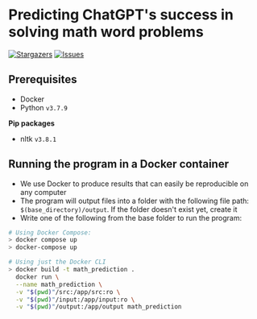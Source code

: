 # Predicting ChatGPT's success in solving math word problems

<p align="left">
	<a href="https://github.com/hwelsters/sleepyask/stargazers">
		<img alt="Stargazers" src="https://img.shields.io/github/stars/hwelsters/improved-octo-happiness?style=for-the-badge"></a>
	<a href="https://github.com/hwelsters/sleepyask/issues">
		<img alt="Issues" src="https://img.shields.io/github/issues/hwelsters/improved-octo-happiness?style=for-the-badge"></a>
</p>

## Prerequisites
- Docker  
- Python `v3.7.9`

**Pip packages**
- nltk `v3.8.1`

## Running the program in a Docker container
- We use Docker to produce results that can easily be reproducible on any computer
- The program will output files into a folder with the following file path: `$(base_directory)/output`. If the folder doesn't exist yet, create it  
- Write one of the following from the base folder to run the program:

```bash
# Using Docker Compose:
> docker compose up
> docker-compose up

# Using just the Docker CLI
> docker build -t math_prediction .
  docker run \
  --name math_prediction \
  -v "$(pwd)"/src:/app/src:ro \
  -v "$(pwd)"/input:/app/input:ro \
  -v "$(pwd)"/output:/app/output math_prediction
```
